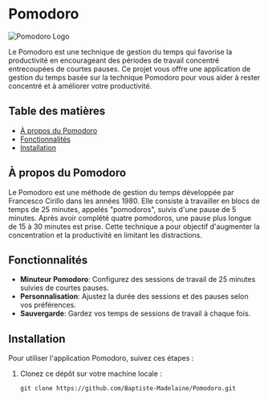 # Pomodoro

![Pomodoro Logo](logo.png)

Le Pomodoro est une technique de gestion du temps qui favorise la productivité en encourageant des périodes de travail concentré entrecoupées de courtes pauses. Ce projet vous offre une application de gestion du temps basée sur la technique Pomodoro pour vous aider à rester concentré et à améliorer votre productivité.

## Table des matières

- [À propos du Pomodoro](#à-propos-du-pomodoro)
- [Fonctionnalités](#fonctionnalités)
- [Installation](#installation)

## À propos du Pomodoro

Le Pomodoro est une méthode de gestion du temps développée par Francesco Cirillo dans les années 1980. Elle consiste à travailler en blocs de temps de 25 minutes, appelés "pomodoros", suivis d'une pause de 5 minutes. Après avoir complété quatre pomodoros, une pause plus longue de 15 à 30 minutes est prise. Cette technique a pour objectif d'augmenter la concentration et la productivité en limitant les distractions.

## Fonctionnalités

- **Minuteur Pomodoro**: Configurez des sessions de travail de 25 minutes suivies de courtes pauses.
- **Personnalisation**: Ajustez la durée des sessions et des pauses selon vos préférences.
- **Sauvergarde**: Gardez vos temps de sessions de travail à chaque fois.

## Installation

Pour utiliser l'application Pomodoro, suivez ces étapes :

1. Clonez ce dépôt sur votre machine locale :

   ```shell
   git clone https://github.com/Baptiste-Madelaine/Pomodoro.git
